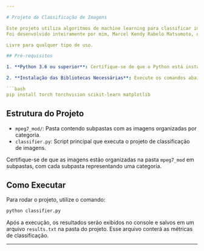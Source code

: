 ```yaml
---

# Projeto de Classificação de Imagens

Este projeto utiliza algoritmos de machine learning para classificar imagens em diferentes categorias. Ele foi desenvolvido em Python e mais informações serão listadas abaixo.
Foi desenvolvido inteiramente por mim, Marcel Kendy Rabelo Matsumoto, de matrícula 5200 em São Gotardo/MG para a disciplina SIN 393 lecionada por João Fernando Mari [joaofmari.github.io](https://joaofmari.github.io/) do curso de Sistemas de Informação - UFV/CRP 

Livre para qualquer tipo de uso.

## Pré-requisitos

1. **Python 3.6 ou superior**: Certifique-se de que o Python está instalado na sua máquina. [Baixe aqui](https://www.python.org/downloads/).

2. **Instalação das Bibliotecas Necessárias**: Execute os comandos abaixo para instalar as bibliotecas usadas no projeto:

```bash
pip install torch torchvision scikit-learn matplotlib
```

## Estrutura do Projeto

- `mpeg7_mod/`: Pasta contendo subpastas com as imagens organizadas por categoria.
- `classifier.py`: Script principal que executa o projeto de classificação de imagens.

Certifique-se de que as imagens estão organizadas na pasta `mpeg7_mod` em subpastas, com cada subpasta representando uma categoria.

## Como Executar

Para rodar o projeto, utilize o comando:

```bash
python classifier.py
```

Após a execução, os resultados serão exibidos no console e salvos em um arquivo `results.txt` na pasta do projeto. Esse arquivo conterá as métricas de classificação.

---
```

